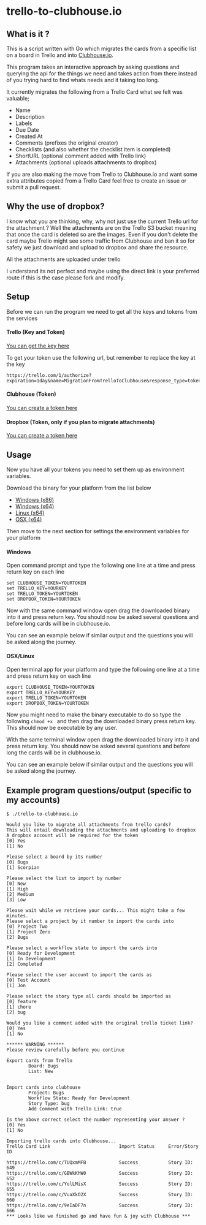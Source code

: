 # trello-to-clubhouse.io

## What is it ?
This is a script written with Go which migrates the cards from a specific list on a board in Trello and into
[Clubhouse.io](https://clubhouse.io).

This program takes an interactive approach by asking questions and querying the api for the things we need
and takes action from there instead of you trying hard to find whats needs and it taking too long.

It currently migrates the following from a Trello Card what we felt was valuable;

- Name
- Description
- Labels
- Due Date
- Created At
- Comments (prefixes the original creator)
- Checklists (and also whether the checklist item is completed)
- ShortURL (optional comment added with Trello link)
- Attachments (optional uploads attachments to dropbox)

If you are also making the move from Trello to Clubhouse.io and want some extra attributes copied from a Trello Card
feel free to create an issue or submit a pull request.

## Why the use of dropbox?

I know what you are thinking, why, why not just use the current Trello url for the attachment ? Well the attachments are on the Trello S3 bucket meaning that once the card is deleted so are the images. Even if you don't delete the card maybe
Trello might see some traffic from Clubhouse and ban it so for safety we just download and upload to dropbox and share the resource.

All the attachments are uploaded under trello

I understand its not perfect and maybe using the direct link is your preferred route if this is the case please fork and modify.

## Setup

Before we can run the program we need to get all the keys and tokens from the services

#### Trello (Key and Token)
[You can get the key here](https://trello.com/app-key)

To get your token use the following url, but remember to replace the key at the key

```
https://trello.com/1/authorize?expiration=1day&name=MigrationFromTrelloToClubhouse&response_type=token&key=REPLACEWITHYOURKEY
```

#### Clubhouse (Token)

[You can create a token here](https://app.clubhouse.io/tester1234/settings/account/api-tokens)

#### Dropbox (Token, only if you plan to migrate attachments)
[You can create a token here](https://www.dropbox.com/developers/apps/create)


## Usage

Now you have all your tokens you need to set them up as environment variables.

Download the binary for your platform from the list below

- [Windows (x86)](https://github.com/jnormington/trello-to-clubhouse.io/releases/download/v0.1.2/trello_to_clubhouse_windows_x86.exe)
- [Windows (x64)](https://github.com/jnormington/trello-to-clubhouse.io/releases/download/v0.1.2/trello_to_clubhouse_windows_x64.exe)
- [Linux (x64)](https://github.com/jnormington/trello-to-clubhouse.io/releases/download/v0.1.2/trello_to_clubhouse_linux_x64)
- [OSX (x64)](https://github.com/jnormington/trello-to-clubhouse.io/releases/download/v0.1.2/trello_to_clubhouse_osx_x64)


Then move to the next section for settings the environment variables for your platform

#### Windows

Open command prompt and type the following one line at a time and press return key on each line

```
set CLUBHOUSE_TOKEN=YOURTOKEN
set TRELLO_KEY=YOURKEY
set TRELLO_TOKEN=YOURTOKEN
set DROPBOX_TOKEN=YOURTOKEN
```

Now with the same command window open drag the downloaded binary into it and press return key. You
should now be asked several questions and before long cards will be in clubhouse.io.

You can see an example below if similar output and the questions you will be asked along the journey.

#### OSX/Linux

Open terminal app for your platform and type the following one line at a time and press return key on each line

```
export CLUBHOUSE_TOKEN=YOURTOKEN
export TRELLO_KEY=YOURKEY
export TRELLO_TOKEN=YOURTOKEN
export DROPBOX_TOKEN=YOURTOKEN
```

Now you might need to make the binary executable to do so type the following `chmod +x ` and then drag
the downloaded binary press return key. This should now be executable by any user.

With the same terminal window open drag the downloaded binary into it and press return key. You
should now be asked several questions and before long the cards will be in clubhouse.io.

You can see an example below if similar output and the questions you will be asked along the journey.



## Example program questions/output (specific to my accounts)

```
$ ./trello-to-clubhouse.io

Would you like to migrate all attachments from trello cards?
This will entail downloading the attachments and uploading to dropbox
A dropbox account will be required for the token
[0] Yes
[1] No

Please select a board by its number
[0] Bugs
[1] Scorpian

Please select the list to import by number
[0] New
[1] High
[2] Medium
[3] Low

Please wait while we retrieve your cards... This might take a few minutes.
Please select a project by it number to import the cards into
[0] Project Two
[1] Project Zero
[2] Bugs

Please select a workflow state to import the cards into
[0] Ready for Development
[1] In Development
[2] Completed

Please select the user account to import the cards as
[0] Test Account
[1] Jon

Please select the story type all cards should be imported as
[0] feature
[1] chore
[2] bug

Would you like a comment added with the original trello ticket link?
[0] Yes
[1] No

****** WARNING ******
Please review carefully before you continue

Export cards from Trello
        Board: Bugs
        List: New


Import cards into clubhouse
        Project: Bugs
        Workflow State: Ready for Development
        Story Type: bug
        Add Comment with Trello Link: true

Is the above correct select the number representing your answer ?
[0] Yes
[1] No

Importing trello cards into Clubhouse...
Trello Card Link                         Import Status     Error/Story ID

https://trello.com/c/TUQxmMFB            Success           Story ID: 649
https://trello.com/c/GBWkKhW0            Success           Story ID: 652
https://trello.com/c/YolLMisX            Success           Story ID: 655
https://trello.com/c/VuaXkO2X            Success           Story ID: 660
https://trello.com/c/9eIaDF7n            Success           Story ID: 666
*** Looks like we finished go and have fun & joy with Clubhouse ***
```
